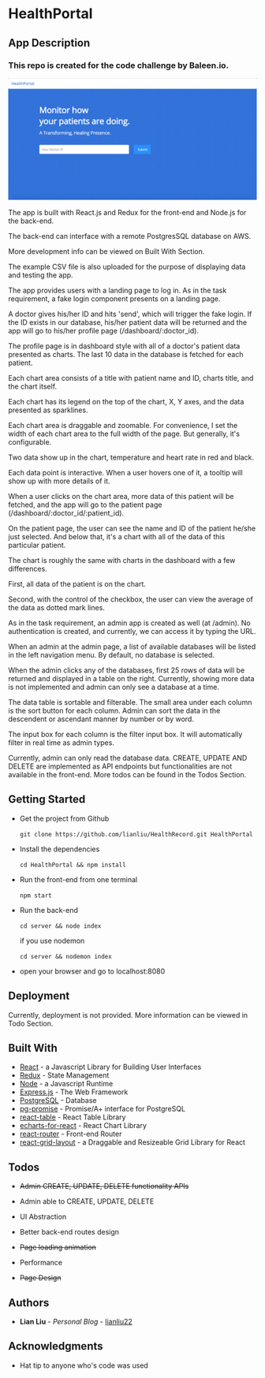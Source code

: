 # HealthPortal

## App Description

### This repo is created for the code challenge by Baleen.io.

![HealthPortal](/screenshots/screenshot.jpg?raw=true "Screenshot of Landing Page")

The app is built with React.js and Redux for the front-end and Node.js for the back-end. 

The back-end can interface with a remote PostgresSQL database on AWS. 


More development info can be viewed on Built With Section.

The example CSV file is also uploaded for the purpose of displaying data and testing the app.

The app provides users with a landing page to log in. As in the task requirement, a fake login component presents on a landing page.

A doctor gives his/her ID and hits 'send', which will trigger the fake login. If the ID exists in our database, his/her patient data will be returned and the app will go to his/her profile page (/dashboard/:doctor_id).

The profile page is in dashboard style with all of a doctor's patient data presented as charts. The last 10 data in the database is fetched for each patient.

Each chart area consists of a title with patient name and ID, charts title, and the chart itself.

Each chart has its legend on the top of the chart,  X, Y axes, and the data presented as sparklines.

Each chart area is draggable and zoomable. For convenience, I set the width of each chart area to the full width of the page. But generally, it's configurable. 

Two data show up in the chart, temperature and heart rate in red and black.

Each data point is interactive. When a user hovers one of it, a tooltip will show up with more details of it.

When a user clicks on the chart area, more data of this patient will be fetched, and the app will go to the patient page (/dashboard/:doctor_id/:patient_id).


On the patient page, the user can see the name and ID of the patient he/she just selected. And below that, it's a chart with all of the data of this particular patient.

The chart is roughly the same with charts in the dashboard with a few differences. 

First, all data of the patient is on the chart.
 
Second, with the control of the checkbox, the user can view the average of the data as dotted mark lines.

As in the task requirement, an admin app is created as well (at /admin). No authentication is created, and currently, we can access it by typing the URL.

When an admin at the admin page, a list of available databases will be listed in the left navigation menu. By default, no database is selected.

When the admin clicks any of the databases, first 25 rows of data will be returned and displayed in a table on the right. Currently, showing more data is not implemented and admin can only see a database at a time.

The data table is sortable and filterable. The small area under each column is the sort button for each column. Admin can sort the data in the descendent or ascendant manner by number or by word.

The input box for each column is the filter input box. It will automatically filter in real time as admin types.

Currently, admin can only read the database data. CREATE, UPDATE AND DELETE are implemented as API endpoints but functionalities are not available in the front-end. More todos can be found in the Todos Section.


## Getting Started

* Get the project from Github

	```git clone https://github.com/lianliu/HealthRecord.git HealthPortal```

* Install the dependencies

	```cd HealthPortal && npm install```

* Run the front-end from one terminal

	```npm start```

* Run the back-end
	
	```cd server && node index```

	if you use nodemon

	```cd server && nodemon index```

* open your browser and go to localhost:8080

## Deployment

Currently, deployment is not provided. More information can be viewed in Todo Section.

## Built With

* [React](https://facebook.github.io/react/) - a Javascript Library for Building User Interfaces
* [Redux](http://redux.js.org/) - State Management
* [Node](https://nodejs.org) - a Javascript Runtime
* [Express.js](http://expressjs.com) - The Web Framework
* [PostgreSQL](https://rometools.postgresql.com) - Database
* [pg-promise](https://github.com/vitaly-t/pg-promise) - Promise/A+ interface for PostgreSQL
* [react-table](https://github.com/tannerlinsley/react-table) - React Table Library
* [echarts-for-react](http://git.hust.cc/echarts-for-react/#/?_k=x9q95c) - React Chart Library
* [react-router](https://reacttraining.com/react-router/) - Front-end Router
* [react-grid-layout](https://github.com/STRML/react-grid-layout) - a Draggable and Resizeable Grid Library for React

## Todos

* ~~Admin CREATE, UPDATE, DELETE functionality APIs~~

* Admin able to CREATE, UPDATE, DELETE

* UI Abstraction

* Better back-end routes design

* ~~Page loading animation~~

* Performance

* ~~Page Design~~

## Authors

* **Lian Liu** - *Personal Blog* - [lianliu22](http://lianliu22.com)

## Acknowledgments

* Hat tip to anyone who's code was used
